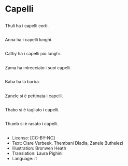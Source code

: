 # Capelli

##
Thuli ha i capelli corti.

##
Anna ha i capelli lunghi.

##
Cathy ha i capelli più lunghi.

##
Zama ha intrecciato i suoi capelli.

##
Baba ha la barba.

##
Zanele si è pettinata i capelli.

##
Thabo si è tagliato i capelli.

##
Thumb si è rasato i capelli.

##
* License: [CC-BY-NC]
* Text: Clare Verbeek, Thembani Dladla, Zanele Buthelezi
* Illustration: Bronwen Heath
* Translation: Laura Pighini
* Language: it

